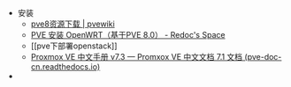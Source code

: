 - 安装
	- [pve8资源下载 | pvewiki](https://www.pvewiki.com/zh/home/pve/pve8%E8%B5%84%E6%BA%90%E4%B8%8B%E8%BD%BD)
	- [PVE 安装 OpenWRT（基于PVE 8.0） - Redoc's Space](https://www.redoc.top/article/1173-PVE%20%E5%AE%89%E8%A3%85%20OpenWRT%EF%BC%88%E5%9F%BA%E4%BA%8EPVE%208.0%EF%BC%89)
	- [[pve下部署openstack]]
	- [Proxmox VE 中文手册 v7.3 — Promxox VE 中文文档 7.1 文档 (pve-doc-cn.readthedocs.io)](https://pve-doc-cn.readthedocs.io/zh-cn/latest/index.html)
-